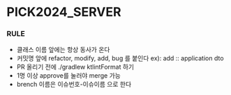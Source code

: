# PICK2024_SERVER
### RULE
+ 클래스 이름 앞에는 항상 동사가 온다
+ 커밋명 앞에 refactor, modify, add, bug 를 붙인다 ex): add :: application dto
+ PR 올리기 전에  ./gradlew ktlintFormat 하기
+ 1명 이상 approve를 눌러야 merge 가능
+ brench 이름은 이슈번호-이슈이름 으로 한다
